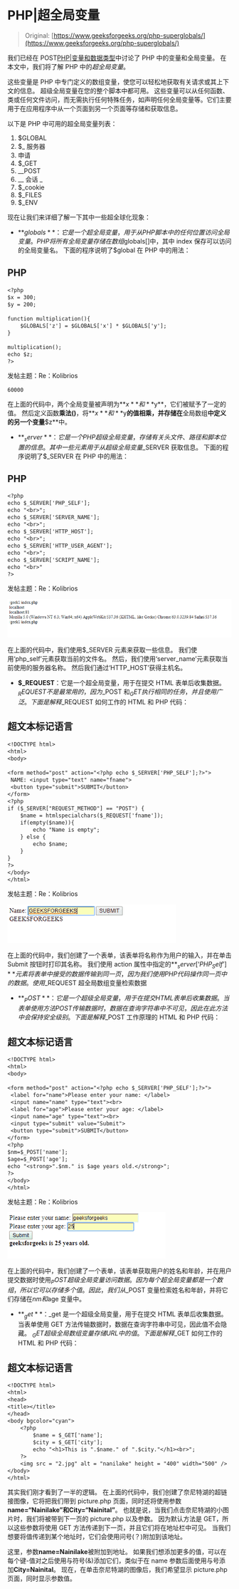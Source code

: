 # PHP|超全局变量

> Original: [https://www.geeksforgeeks.org/php-superglobals/](https://www.geeksforgeeks.org/php-superglobals/)

我们已经在 POST[PHP|变量和数据类型](https://www.geeksforgeeks.org/php-variables-data-types/)中讨论了 PHP 中的变量和全局变量。 在本文中，我们将了解 PHP 中的*超全局变量*。

这些变量是 PHP 中专门定义的数组变量，使您可以轻松地获取有关请求或其上下文的信息。 超级全局变量在您的整个脚本中都可用。 这些变量可以从任何函数、类或任何文件访问，而无需执行任何特殊任务，如声明任何全局变量等。它们主要用于在应用程序中从一个页面到另一个页面等存储和获取信息。

以下是 PHP 中可用的超全局变量列表：

1.  $GLOBAL
2.  $_ 服务器
3.  申请
4.  $_GET
5.  __POST
6.  __ 会话 _
7.  $_cookie
8.  $_FILES
9.  $_ENV

现在让我们来详细了解一下其中一些超全球化现象：

*   **$globals**：它是一个超全局变量，用于从 PHP 脚本中的任何位置访问全局变量。 PHP 将所有全局变量存储在数组$globals[]中，其中 index 保存可以访问的全局变量名。
    下面的程序说明了$global 在 PHP 中的用法：

## PHP

```
<?php
$x = 300;
$y = 200;

function multiplication(){
    $GLOBALS['z'] = $GLOBALS['x'] * $GLOBALS['y'];
}

multiplication();
echo $z;
?>
```

发帖主题：Re：Kolibrios

```
60000
```

在上面的代码中，两个全局变量被声明为**$x**和**$y**，它们被赋予了一定的值。 然后定义函数**乘法()**，将**$x**和**$y**的值相乘，并存储在**全局数组**中定义的另一个变量**$z**中。

*   **$_server**：它是一个 PHP 超级全局变量，存储有关头文件、路径和脚本位置的信息。 其中一些元素用于从超级全局变量$_SERVER 获取信息。
    下面的程序说明了$_SERVER 在 PHP 中的用法：

## PHP

```
<?php
echo $_SERVER['PHP_SELF'];
echo "<br>";
echo $_SERVER['SERVER_NAME'];
echo "<br>";
echo $_SERVER['HTTP_HOST'];
echo "<br>";
echo $_SERVER['HTTP_USER_AGENT'];
echo "<br>";
echo $_SERVER['SCRIPT_NAME'];
echo "<br>"
?>
```

发帖主题：Re：Kolibrios

![](img/fd29aa51825375b23409c15a0d7e0c12.png)

在上面的代码中，我们使用$_SERVER 元素来获取一些信息。 我们使用‘php_self’元素获取当前的文件名。 然后，我们使用‘server_name’元素获取当前使用的服务器名称。 然后我们通过‘HTTP_HOST’获得主机名。

*   **$_REQUEST**：它是一个超全局变量，用于在提交 HTML 表单后收集数据。 $_REQUEST 不是最常用的，因为$_POST 和$_GET 执行相同的任务，并且使用广泛。
    下面是解释$_REQUEST 如何工作的 HTML 和 PHP 代码：

## 超文本标记语言

```
<!DOCTYPE html>
<html>
<body>

<form method="post" action="<?php echo $_SERVER['PHP_SELF'];?>">
 NAME: <input type="text" name="fname">
 <button type="submit">SUBMIT</button>
</form>
<?php
if ($_SERVER["REQUEST_METHOD"] == "POST") {
    $name = htmlspecialchars($_REQUEST['fname']);
    if(empty($name)){
        echo "Name is empty";
    } else {
        echo $name;
    }
}
?>
</body>
</html>
```

发帖主题：Re：Kolibrios

![](img/ae3655734e3c5afd277cafb61e00df24.png)

在上面的代码中，我们创建了一个表单，该表单将名称作为用户的输入，并在单击 Submit 按钮时打印其名称。 我们使用 action 属性中指定的**$_server[‘PHP_Self’]**元素将表单中接受的数据传输到同一页，因为我们使用 PHP 代码操作同一页中的数据。 使用$_REQUEST 超全局数组变量检索数据

*   **$_POST**：它是一个超级全局变量，用于在提交 HTML 表单后收集数据。 当表单使用方法 POST 传输数据时，数据在查询字符串中不可见，因此在此方法中会保持安全级别。
    下面是解释$_POST 工作原理的 HTML 和 PHP 代码：

## 超文本标记语言

```
<!DOCTYPE html>
<html>
<body>

<form method="post" action="<?php echo $_SERVER['PHP_SELF'];?>">
 <label for="name">Please enter your name: </label>
 <input name="name" type="text"><br>
 <label for="age">Please enter your age: </label>
 <input name="age" type="text"><br>
 <input type="submit" value="Submit">
 <button type="submit">SUBMIT</button>
</form>
<?php
$nm=$_POST['name'];
$age=$_POST['age'];
echo "<strong>".$nm." is $age years old.</strong>";
?>
</body>
</html>
```

发帖主题：Re：Kolibrios

![](img/bae45cc4d13e4f741b2c956431f44bb7.png)

在上面的代码中，我们创建了一个表单，该表单获取用户的姓名和年龄，并在用户提交数据时使用$_POST 超级全局变量访问数据。 因为每个超全局变量都是一个数组，所以它可以存储多个值。 因此，我们从$_POST 变量检索姓名和年龄，并将它们存储在$nm 和$age 变量中。

*   **$_get**：$_get 是一个超级全局变量，用于在提交 HTML 表单后收集数据。 当表单使用 GET 方法传输数据时，数据在查询字符串中可见，因此值不会隐藏。 $_GET 超级全局数组变量存储 URL 中的值。
    下面是解释$_GET 如何工作的 HTML 和 PHP 代码：

## 超文本标记语言

```
<!DOCTYPE html>
<html>
<head>
<title></title>
</head>
<body bgcolor="cyan">   
    <?php
        $name = $_GET['name'];
        $city = $_GET['city'];
        echo "<h1>This is ".$name." of ".$city."</h1><br>";
    ?>
    <img src = "2.jpg" alt = "nanilake" height = "400" width="500" />
</body>
</html>
```

其实我们刚才看到了一半的逻辑。 在上面的代码中，我们创建了奈尼特湖的超链接图像，它将把我们带到 picture.php 页面，同时还将使用参数**name=“Nainilake”**和**City=“Nainital”**。
也就是说，当我们点击奈尼特湖的小图片时，我们将被带到下一页的 picture.php 以及参数。 因为默认方法是 GET，所以这些参数将使用 GET 方法传递到下一页，并且它们将在地址栏中可见。 当我们想要将值传递到某个地址时，它们会使用问号(？)附加到该地址。

这里，参数**name=Nainilake**被附加到地址。 如果我们想添加更多的值，可以在每个键-值对之后使用与符号(&)添加它们，类似于在 name 参数后面使用与号添加**City=Nainital**。 现在，在单击奈尼特湖的图像后，我们希望显示 picture.php 页面，同时显示参数值。